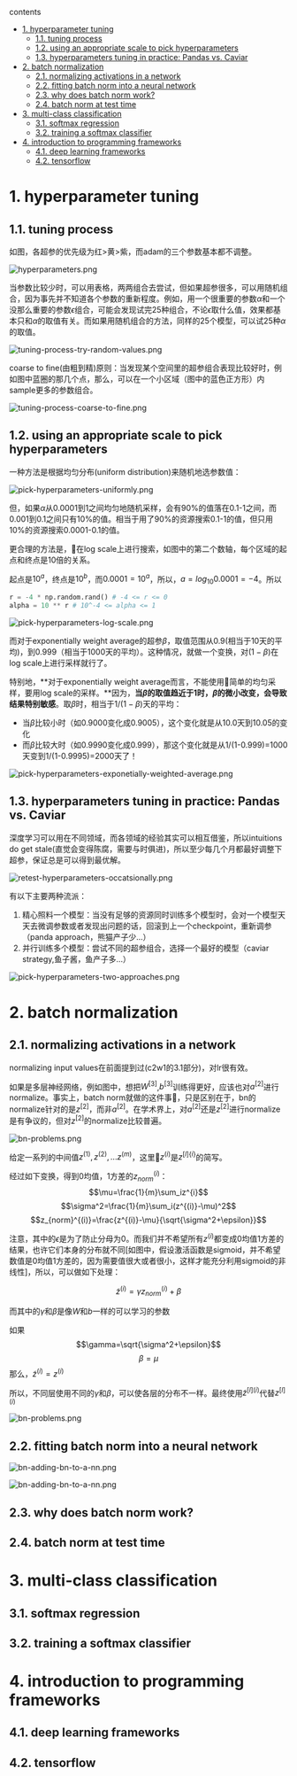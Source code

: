 contents

<!-- TOC -->

- [1. hyperparameter tuning](#1-hyperparameter-tuning)
    - [1.1. tuning process](#11-tuning-process)
    - [1.2. using an appropriate scale to pick hyperparameters](#12-using-an-appropriate-scale-to-pick-hyperparameters)
    - [1.3. hyperparameters tuning in practice: Pandas vs. Caviar](#13-hyperparameters-tuning-in-practice-pandas-vs-caviar)
- [2. batch normalization](#2-batch-normalization)
    - [2.1. normalizing activations in a network](#21-normalizing-activations-in-a-network)
    - [2.2. fitting batch norm into a neural network](#22-fitting-batch-norm-into-a-neural-network)
    - [2.3. why does batch norm work?](#23-why-does-batch-norm-work)
    - [2.4. batch norm at test time](#24-batch-norm-at-test-time)
- [3. multi-class classification](#3-multi-class-classification)
    - [3.1. softmax regression](#31-softmax-regression)
    - [3.2. training a softmax classifier](#32-training-a-softmax-classifier)
- [4. introduction to programming frameworks](#4-introduction-to-programming-frameworks)
    - [4.1. deep learning frameworks](#41-deep-learning-frameworks)
    - [4.2. tensorflow](#42-tensorflow)

<!-- /TOC -->

# 1. hyperparameter tuning

## 1.1. tuning process

如图，各超参的优先级为红>黄>紫，而adam的三个参数基本都不调整。

![hyperparameters.png](../c2/imgs/hyperparameters.png)

当参数比较少时，可以用表格，两两组合去尝试，但如果超参很多，可以用随机组合，因为事先并不知道各个参数的重新程度。例如，用一个很重要的参数$\alpha$和一个没那么重要的参数$\epsilon$组合，可能会发现试完25种组合，不论$\epsilon$取什么值，效果都基本只和$\alpha$的取值有关。而如果用随机组合的方法，同样的25个模型，可以试25种$\alpha$的取值。

![tuning-process-try-random-values.png](../c2/imgs/tuning-process-try-random-values.png)

coarse to fine(由粗到精)原则：当发现某个空间里的超参组合表现比较好时，例如图中蓝圈的那几个点，那么，可以在一个小区域（图中的蓝色正方形）内sample更多的参数组合。

![tuning-process-coarse-to-fine.png](../c2/imgs/tuning-process-coarse-to-fine.png)

## 1.2. using an appropriate scale to pick hyperparameters

一种方法是根据均匀分布(uniform distribution)来随机地选参数值：

![pick-hyperparameters-uniformly.png](../c2/imgs/pick-hyperparameters-uniformly.png)

但，如果$\alpha$从0.0001到1之间均匀地随机采样，会有90%的值落在0.1-1之间，而0.001到0.1之间只有10%的值。相当于用了90%的资源搜索0.1-1的值，但只用10%的资源搜索0.0001-0.1的值。

更合理的方法是，在log scale上进行搜索，如图中的第二个数轴，每个区域的起点和终点是10倍的关系。

起点是$10^a$，终点是$10^b$，而$0.0001=10^a$，所以，$a=log_{10}0.0001=-4$。所以

```python
r = -4 * np.random.rand() # -4 <= r <= 0
alpha = 10 ** r # 10^-4 <= alpha <= 1
```

![pick-hyperparameters-log-scale.png](../c2/imgs/pick-hyperparameters-log-scale.png)

而对于exponentially weight average的超参$\beta$，取值范围从0.9(相当于10天的平均)，到0.999（相当于1000天的平均）。这种情况，就做一个变换，对$(1-\beta)$在log scale上进行采样就行了。

特别地，**对于exponentially weight average而言，不能使用简单的均匀采样，要用log scale的采样。**因为，**当$\beta$的取值趋近于1时，$\beta$的微小改变，会导致结果特别敏感**。取$\beta$时，相当于$1/(1-\beta)$天的平均：
+ 当$\beta$比较小时（如0.9000变化成0.9005），这个变化就是从10.0天到10.05的变化
+ 而$\beta$比较大时（如0.9990变化成0.999），那这个变化就是从1/(1-0.999)=1000天变到1/(1-0.9995)=2000天了！

![pick-hyperparameters-exponetially-weighted-average.png](../c2/imgs/pick-hyperparameters-exponetially-weighted-average.png)

## 1.3. hyperparameters tuning in practice: Pandas vs. Caviar

深度学习可以用在不同领域，而各领域的经验其实可以相互借鉴，所以intuitions do get stale(直觉会变得陈腐，需要与时俱进)，所以至少每几个月都最好调整下超参，保证总是可以得到最优解。

![retest-hyperparameters-occatsionally.png](../c2/imgs/retest-hyperparameters-occatsionally.png)

有以下主要两种流派：

1. 精心照料一个模型：当没有足够的资源同时训练多个模型时，会对一个模型天天去微调参数或者发现出问题的话，回滚到上一个checkpoint，重新调参（panda approach，熊猫产子少…）
2. 并行训练多个模型：尝试不同的超参组合，选择一个最好的模型（caviar strategy,鱼子酱，鱼产子多…）

![pick-hyperparameters-two-approaches.png](../c2/imgs/pick-hyperparameters-two-approaches.png)

# 2. batch normalization

## 2.1. normalizing activations in a network

normalizing input values在前面提到过(c2w1的3.1部分)，对lr很有效。

如果是多层神经网络，例如图中，想把$W^[3]$,$b^[3]$训练得更好，应该也对$a^[2]$进行normalize。事实上，batch norm就做的这件事，只是区别在于，bn的normalize针对的是$z^[2]$，而非$a^[2]$。在学术界上，对$a^[2]$还是$z^[2]$进行normalize是有争议的，但对$z^[2]$的normalize比较普遍。

![bn-problems.png](../c2/imgs/bn-problems.png)

给定一系列的中间值$z^{(1)},z^{(2)},...z^{(m)}$，这里$z^{(i)}$是$z^{[l]\{i\}}$的简写。

经过如下变换，得到0均值，1方差的$z_{norm}^{(i)}$：
$$\mu=\frac{1}{m}\sum_iz^{i}$$
$$\sigma^2=\frac{1}{m}\sum_i(z^{(i)}-\mu)^2$$
$$z_{norm}^{(i)}=\frac{z^{(i)}-\mu}{\sqrt{\sigma^2+\epsilon}}$$

注意，其中的$\epsilon$是为了防止分母为0。而我们并不希望所有$z^{(i)}$都变成0均值1方差的结果，也许它们本身的分布就不同[如图中，假设激活函数是sigmoid，并不希望数值是0均值1方差的，因为需要值很大或者很小，这样才能充分利用sigmoid的非线性]，所以，可以做如下处理：

$$ \tilde{z}^{(i)}=\gamma z_{norm}^{(i)}+\beta$$

而其中的$\gamma$和$\beta$是像$W$和$b$一样的可以学习的参数

如果
$$\gamma=\sqrt{\sigma^2+\epsilon}$$
$$\beta=\mu$$
那么，$\tilde{z}^{(i)}=z^{(i)}$

所以，不同层使用不同的$\gamma$和$\beta$，可以使各层的分布不一样。最终使用$\tilde{z}^{[l](i)}$代替$z^{[l](i)}$

![bn-problems.png](../c2/imgs/bn-problems.png)

## 2.2. fitting batch norm into a neural network

![bn-adding-bn-to-a-nn.png](../c2/imgs/bn-adding-bn-to-a-nn.png)

![bn-adding-bn-to-a-nn.png](../c2/imgs/bn-adding-bn-to-a-nn.png)



## 2.3. why does batch norm work?

## 2.4. batch norm at test time

# 3. multi-class classification

## 3.1. softmax regression

## 3.2. training a softmax classifier

# 4. introduction to programming frameworks

## 4.1. deep learning frameworks

## 4.2. tensorflow


